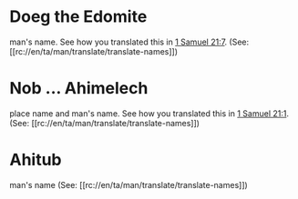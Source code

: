 # Doeg the Edomite

man's name. See how you translated this in [1 Samuel 21:7](../21/07.md). (See: [[rc://en/ta/man/translate/translate-names]])

# Nob ... Ahimelech

place name and man's name. See how you translated this in [1 Samuel 21:1](../21/01.md). (See: [[rc://en/ta/man/translate/translate-names]])

# Ahitub

man's name (See: [[rc://en/ta/man/translate/translate-names]])

